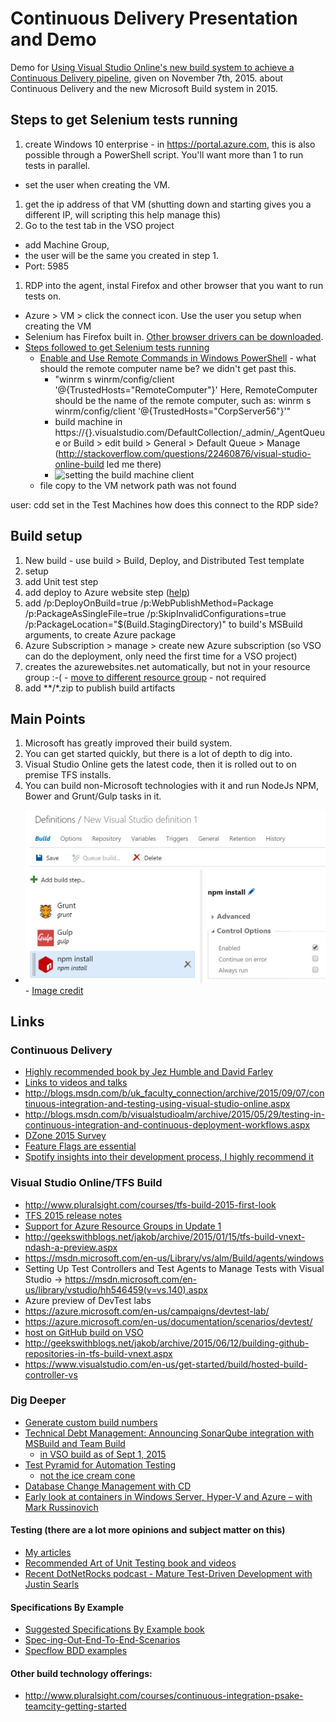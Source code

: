 # Continuous Delivery Presentation and Demo
Demo for [Using Visual Studio Online's new build system to achieve a Continuous Delivery pipeline](http://southdakotacodecamp.net/sessions/101), given on November 7th, 2015. about Continuous Delivery and the new Microsoft Build system in 2015.

## Steps to get Selenium tests running
 1. create Windows 10 enterprise - in https://portal.azure.com, this is also possible through a PowerShell script. You'll want more than 1 to run tests in parallel.
  * set the user when creating the VM.
 1. get the ip address of that VM (shutting down and starting gives you a different IP, will scripting this help manage this)
 1. Go to the test tab in the  VSO project
  * add Machine Group, 
  * the user will be the same you created in step 1.
  * Port: 5985
 1. RDP into the agent, instal Firefox and other browser that you want to run tests on.
  - Azure > VM > click the connect icon. Use the user you setup when creating the VM
  - Selenium has Firefox built in. [Other browser drivers can be downloaded](http://docs.seleniumhq.org/download/).
  - [Steps followed to get Selenium tests running](http://blogs.msdn.com/b/visualstudioalm/archive/2015/05/29/testing-in-continuous-integration-and-continuous-deployment-workflows.aspx)
     - [Enable and Use Remote Commands in Windows PowerShell](https://technet.microsoft.com/en-us/magazine/ff700227.aspx) - what should the remote computer name be? we didn't get past this.
       - "winrm s winrm/config/client '@{TrustedHosts="RemoteComputer"}' Here, RemoteComputer should be the name of the remote computer, such as: winrm s winrm/config/client '@{TrustedHosts="CorpServer56"}'"
       - build machine in https://{}.visualstudio.com/DefaultCollection/_admin/_AgentQueue or Build > edit build > General > Default Queue > Manage (http://stackoverflow.com/questions/22460876/visual-studio-online-build led me there)
       - ![setting the build machine client](readmeImages/remotePowerShell_configClientBuildMachine.jpg)
     - file copy to the VM network path was not found

user: cdd
set in the Test Machines
how does this connect to the RDP side?

## Build setup
 1. New build - use build > Build, Deploy, and Distributed Test template
 1. setup
 1. add Unit test step
 1. add deploy to Azure website step ([help](https://msdn.microsoft.com/Library/vs/alm/Build/azure/aspnet4))
   1. add /p:DeployOnBuild=true /p:WebPublishMethod=Package /p:PackageAsSingleFile=true /p:SkipInvalidConfigurations=true /p:PackageLocation="$(Build.StagingDirectory)" to build's MSBuild arguments, to create Azure package
   1. Azure Subscription > manage > create new Azure subscription (so VSO can do the deployment, only need the first time for a VSO project)
   1. creates the azurewebsites.net automatically, but not in your resource group :-(
     - [move to different resource group](http://blog.kloud.com.au/2015/03/24/moving-resources-between-azure-resource-groups/) - not required
 1. add **/*.zip to publish build artifacts
## Main Points
 1. Microsoft has greatly improved their build system.
 1. You can get started quickly, but there is a lot of depth to dig into.
 1. Visual Studio Online gets the latest code, then it is rolled out to on premise TFS installs.
 1. You can build non-Microsoft technologies with it and run NodeJs NPM, Bower and Grunt/Gulp tasks in it.
   - ![NPM in the MS build](readmeImages/javascriptbuilds.jpg)
    - [Image credit](http://jeremylikness.github.io/Top10EnterpriseJS/#33)
    
    
 
 
## Links

### Continuous Delivery
 - [Highly recommended book by Jez Humble and David Farley](http://www.continuousdelivery.com) 
 - [Links to videos and talks](http://continuousdelivery.com/talks/)
 - http://blogs.msdn.com/b/uk_faculty_connection/archive/2015/09/07/continuous-integration-and-testing-using-visual-studio-online.aspx
 - http://blogs.msdn.com/b/visualstudioalm/archive/2015/05/29/testing-in-continuous-integration-and-continuous-deployment-workflows.aspx
 - [DZone 2015 Survey](https://dzone.com/guides/code-quality-and-software-agility-2015-edition)
 - [Feature Flags are essential](http://martinfowler.com/bliki/FeatureToggle.html)
 - [Spotify insights into their development process, I highly recommend it](https://www.youtube.com/watch?v=Mpsn3WaI_4k)
 
### Visual Studio Online/TFS Build
 - http://www.pluralsight.com/courses/tfs-build-2015-first-look
 - [TFS 2015 release notes](https://www.visualstudio.com/news/tfs2015-update1-vs)
  - [Support for Azure Resource Groups in Update 1](https://www.visualstudio.com/news/tfs2015-update1-vs#azurergp)
 - http://geekswithblogs.net/jakob/archive/2015/01/15/tfs-build-vnext-ndash-a-preview.aspx
 - https://msdn.microsoft.com/en-us/Library/vs/alm/Build/agents/windows
 - Setting Up Test Controllers and Test Agents to Manage Tests with Visual Studio -> https://msdn.microsoft.com/en-us/library/vstudio/hh546459(v=vs.140).aspx
 - Azure preview of DevTest labs
  - https://azure.microsoft.com/en-us/campaigns/devtest-lab/
  - https://azure.microsoft.com/en-us/documentation/scenarios/devtest/
 -  [host on GitHub build on VSO](http://ivision.com/blog/using-visual-studio-online-to-build-a-github-hosted-javascript-project-with-npm-bower-and-grunt-for-free/)
  - http://geekswithblogs.net/jakob/archive/2015/06/12/building-github-repositories-in-tfs-build-vnext.aspx
  - https://www.visualstudio.com/en-us/get-started/build/hosted-build-controller-vs
  
### Dig Deeper
 - [Generate custom build numbers](http://geekswithblogs.net/jakob/archive/2015/10/15/generate-custom-build-numbers-in-tfs-build-vnext.aspx)
 - [Technical Debt Management: Announcing SonarQube integration with MSBuild and Team Build](http://blogs.msdn.com/b/visualstudioalm/archive/2015/04/28/technical-debt-management-announcing-sonarqube-integration-with-msbuild-and-team-build.aspx)
   - [in VSO build as of Sept 1, 2015](http://www.sonarqube.org/msbuild-sonarqube-runner-now-available-on-visual-studio-online/)
 - [Test Pyramid for Automation Testing](http://martinfowler.com/bliki/TestPyramid.html)
   - [not the ice cream cone](http://watirmelon.com/2012/01/31/introducing-the-software-testing-ice-cream-cone/)
 - [Database Change Management with CD](http://www.geekswithblogs.net/Aligned/archive/2015/01/21/databases-in-continuous-delivery.aspx)
 - [Early look at containers in Windows Server, Hyper-V and Azure – with Mark Russinovich](https://youtu.be/YoA_MMlGPRc)
 
#### Testing (there are a lot more opinions and subject matter on this)
  - [My articles](http://geekswithblogs.net/Aligned/category/13960.aspx)
  - [Recommended Art of Unit Testing book and videos](http://artofunittesting.com/)
  - [Recent DotNetRocks podcast - Mature Test-Driven Development with Justin Searls](http://dotnetrocks.com/?show=1207)
 
#### Specifications By Example
 - [Suggested Specifications By Example book](http://specificationbyexample.com/)
 - [Spec-ing-Out-End-To-End-Scenarios](http://cqrsjourney.github.io/blog/2012/05/14/Specing-Out-End-To-End-Scenarios/)
 - [Specflow BDD examples](http://stackoverflow.com/questions/3443302/specflow-bdd-examples)
  
#### Other build technology offerings:
  - http://www.pluralsight.com/courses/continuous-integration-psake-teamcity-getting-started